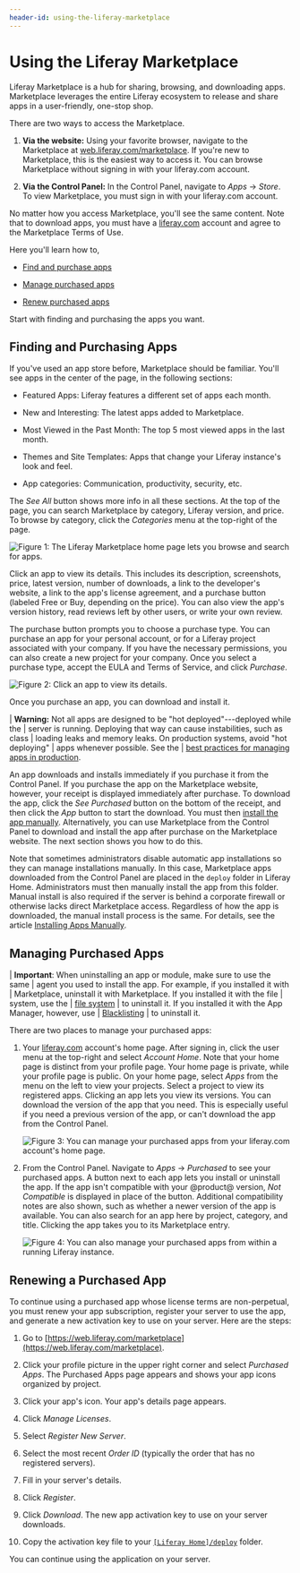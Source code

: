 ```yaml
---
header-id: using-the-liferay-marketplace
---
```


# Using the Liferay Marketplace

Liferay Marketplace is a hub for sharing, browsing, and downloading apps.
Marketplace leverages the entire Liferay ecosystem to release and share apps in
a user-friendly, one-stop shop. 

There are two ways to access the Marketplace.

1.  **Via the website:** Using your favorite browser, navigate to the 
    Marketplace at
    [web.liferay.com/marketplace](https://web.liferay.com/marketplace). 
    If you're new to Marketplace, this is the easiest way to access it. You can 
    browse Marketplace without signing in with your liferay.com account. 

2.  **Via the Control Panel:** In the Control Panel, navigate to 
    *Apps* &rarr; *Store*. To view Marketplace, you must sign in with your 
    liferay.com account. 

No matter how you access Marketplace, you'll see the same content. Note that to
download apps, you must have a [liferay.com](https://www.liferay.com) account
and agree to the Marketplace Terms of Use. 

Here you'll learn how to,

- [Find and purchase apps](#finding-and-purchasing-apps) 

- [Manage purchased apps](#managing-purchased-apps) 

- [Renew purchased apps](#renewing-a-purchased-app) 

Start with finding and purchasing the apps you want. 

## Finding and Purchasing Apps

If you've used an app store before, Marketplace should be familiar. You'll see
apps in the center of the page, in the following sections: 

- Featured Apps: Liferay features a different set of apps each month.

- New and Interesting: The latest apps added to Marketplace.

- Most Viewed in the Past Month: The top 5 most viewed apps in the last month.

- Themes and Site Templates: Apps that change your Liferay instance's look and 
  feel.

- App categories: Communication, productivity, security, etc.

The *See All* button shows more info in all these sections. At the top of the
page, you can search Marketplace by category, Liferay version, and price. To
browse by category, click the *Categories* menu at the top-right of the page. 

![Figure 1: The Liferay Marketplace home page lets you browse and search for apps.](../../images/marketplace-homepage.png)

Click an app to view its details. This includes its description, screenshots, 
price, latest version, number of downloads, a link to the developer's website, a 
link to the app's license agreement, and a purchase button (labeled Free or Buy, 
depending on the price). You can also view the app's version history, read 
reviews left by other users, or write your own review. 

The purchase button prompts you to choose a purchase type. You can purchase an
app for your personal account, or for a Liferay project associated with your
company. If you have the necessary permissions, you can also create a new
project for your company. Once you select a purchase type, accept the EULA and
Terms of Service, and click *Purchase*. 

![Figure 2: Click an app to view its details.](../../images/marketplace-app-details.png)

Once you purchase an app, you can download and install it.

| **Warning:** Not all apps are designed to be "hot deployed"---deployed while the
| server is running. Deploying that way can cause instabilities, such as class
| loading leaks and memory leaks. On production systems, avoid "hot deploying"
| apps whenever possible. See the
| [best practices for managing apps in production](/docs/7-1/user/-/knowledge_base/u/managing-and-configuring-apps#managing-apps-in-production).

An app downloads and installs immediately if you purchase it from the Control
Panel. If you purchase the app on the Marketplace website, however, your receipt
is displayed immediately after purchase. To download the app, click the *See
Purchased* button on the bottom of the receipt, and then click the *App* button
to start the download. You must then 
[install the app manually](/docs/7-1/user/-/knowledge_base/u/installing-apps-manually).
Alternatively, you can use Marketplace from the Control Panel to download and
install the app after purchase on the Marketplace website. The next section
shows you how to do this. 

Note that sometimes administrators disable automatic app installations so they
can manage installations manually. In this case, Marketplace apps downloaded
from the Control Panel are placed in the `deploy` folder in Liferay Home.
Administrators must then manually install the app from this folder. Manual
install is also required if the server is behind a corporate firewall or
otherwise lacks direct Marketplace access. Regardless of how the app is
downloaded, the manual install process is the same. For details, see the article
[Installing Apps Manually](/docs/7-1/user/-/knowledge_base/u/installing-apps-manually). 

## Managing Purchased Apps

| **Important**: When uninstalling an app or module, make sure to use the same
| agent you used to install the app. For example, if you installed it with
| Marketplace, uninstall it with Marketplace. If you installed it with the file
| system, use the
| [file system](/docs/7-1/user/-/knowledge_base/u/installing-apps-manually)
| to uninstall it. If you installed it with the App Manager, however, use
| [Blacklisting](/docs/7-1/user/-/knowledge_base/u/blacklisting-osgi-modules-and-components)
| to uninstall it.

There are two places to manage your purchased apps:

1.  Your [liferay.com](https://www.liferay.com) account's home page. After signing in, click 
    the user menu at the top-right and select *Account Home*. Note that your
    home page is distinct from your profile page. Your home page is private,
    while your profile page is public. On your home page, select *Apps* from the
    menu on the left to view your projects. Select a project to view its
    registered apps. Clicking an app lets you view its versions. You can
    download the version of the app that you need. This is especially useful if
    you need a previous version of the app, or can't download the app from the
    Control Panel. 

    ![Figure 3: You can manage your purchased apps from your liferay.com account's home page.](../../images/marketplace-project-apps.png)

2.  From the Control Panel. Navigate to *Apps* &rarr; *Purchased* to see your
    purchased apps. A button next to each app lets you install or uninstall the
    app. If the app isn't compatible with your @product@ version, *Not
    Compatible* is displayed in place of the button. Additional compatibility
    notes are also shown, such as whether a newer version of the app is
    available. You can also search for an app here by project, category, and
    title. Clicking the app takes you to its Marketplace entry. 

    ![Figure 4: You can also manage your purchased apps from within a running Liferay instance.](../../images/marketplace-purchased.png)

## Renewing a Purchased App

To continue using a purchased app whose license terms are non-perpetual, you
must renew your app subscription, register your server to use the app, and
generate a new activation key to use on your server. Here are the steps:

1. Go to 
[https://web.liferay.com/marketplace](https://web.liferay.com/marketplace). 

2. Click your profile picture in the upper right corner and select *Purchased 
Apps*. The Purchased Apps page appears and shows your app icons organized by
project. 

3. Click your app's icon. Your app's details page appears. 

4. Click *Manage Licenses*. 

5. Select *Register New Server*. 

6. Select the most recent *Order ID* (typically the order that has no registered
servers). 

7. Fill in your server's details. 

8. Click *Register*. 

9. Click *Download*. The new app activation key to use on your server downloads.

10. Copy the activation key file to your
[`[Liferay Home]/deploy`](/docs/7-1/deploy/-/knowledge_base/d/installing-liferay#liferay-home)
folder. 

You can continue using the application on your server. 
